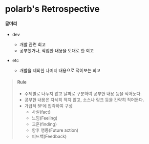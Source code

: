 # polarb's Retrospective

#### 글머리

- dev
    - 개발 관련 회고
    - 공부했거나, 작업한 내용을 토대로 한 회고

- etc
    - 개발을 제외한 나머지 내용으로 적어보는 회고


> #### Rule
> - 주제별로 나누지 않고 날짜로 구분하여 공부한 내용 등을 적어둔다.
> - 공부한 내용은 자세히 적지 않고, 소스나 링크 등을 간략히 적어둔다.
> - 가급적 5F에 입각하여 구성
>    - 사실(fact)
>    - 느낌(Feeling)
>    - 교훈(finding)
>    - 향후 행동(Future action)
>    - 피드백(Feedback)